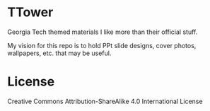 # TTower
Georgia Tech themed materials I like more than their official stuff.

My vision for this repo is to hold PPt slide designs, cover photos, wallpapers, etc. that may be useful.

# License

Creative Commons Attribution-ShareAlike 4.0 International License

